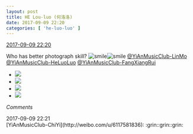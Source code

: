 ```yaml
---
layout: post
title: HE Lou-luo (何洛洛)
date: 2017-09-09 22:20
categories: [ 'he-luo-luo' ]
---
```


<div class="weibo-info">
  <a href="http://weibo.com/6117570574/Fl3Mab3TN">2017-09-09 22:20</a>
</div>

Who has better photograph skill? ![smile](http://img.t.sinajs.cn/t4/appstyle/expression/ext/normal/5c/huanglianwx_org.gif)![smile](http://img.t.sinajs.cn/t4/appstyle/expression/ext/normal/5c/huanglianwx_org.gif) [@YiAnMusicClub-LinMo](http://weibo.com/u/6108312042) [@YiAnMusicClub-HeLuoLuo](http://weibo.com/u/6117570574) [@YiAnMusicClub-FangXiangRui](http://weibo.com/u/6117583008)

<!-- more -->

<ul class="weibo-pic-list-2">
  <li class="weibo-pic">
    <a href="http://wx4.sinaimg.cn/mw690/006G0Hz8gy1fjdo795fsij31491494qp.jpg"><img src="//wx4.sinaimg.cn/thumb150/006G0Hz8gy1fjdo795fsij31491494qp.jpg" /></a>
  </li>
  <li class="weibo-pic">
    <a href="http://wx1.sinaimg.cn/mw690/006G0Hz8gy1fjdo7atthmj30qo0qon7x.jpg"><img src="//wx1.sinaimg.cn/thumb150/006G0Hz8gy1fjdo7atthmj30qo0qon7x.jpg" /></a>
  </li>
  <li class="weibo-pic">
    <a href="http://wx3.sinaimg.cn/mw690/006G0Hz8gy1fjdo76pgh2j30zk0zk165.jpg"><img src="//wx3.sinaimg.cn/thumb150/006G0Hz8gy1fjdo76pgh2j30zk0zk165.jpg" /></a>
  </li>
  <li class="weibo-pic">
    <a href="http://wx3.sinaimg.cn/mw690/006G0Hz8gy1fjdo7dloj3j31ho1honpd.jpg"><img src="//wx3.sinaimg.cn/thumb150/006G0Hz8gy1fjdo7dloj3j31ho1honpd.jpg" /></a>
  </li>
</ul>

*Comments*

<div class="weibo-info">2017-09-09 22:21</div>
[YiAnMusicClub-ChiYi](http://weibo.com/u/6117581836): :grin::grin::grin:
